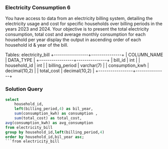 ###  Electricity Consumption 6

You have access to data from an electricity billing system, detailing the electricity usage and cost for specific households over billing periods in the years 2023 and 2024. Your objective is to present the total electricity consumption, total cost and average monthly consumption for each household per year display the output in ascending order of each household id & year of the bill.
 
Tables: electricity_bill
+-----------------+---------------+
| COLUMN_NAME     | DATA_TYPE     |
+-----------------+---------------+
| bill_id         | int           |
| household_id    | int           |
| billing_period  | varchar(7)    |
| consumption_kwh | decimal(10,2) |
| total_cost      | decimal(10,2) |
+-----------------+---------------+



### Solution Query

```sql
select  
	household_id,
	left(billing_period,4) as bil_year,
	sum(consumption_kwh) as consumption ,
	sum(total_cost) as total_cost,
avg(consumption_kwh) as avg_consumption
from electricity_bill
group by household_id,left(billing_period,4)
order by household_id,bil_year asc;
```from electricity_bill

